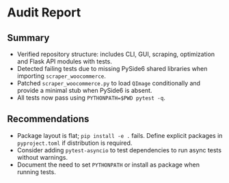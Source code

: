 # Audit Report

## Summary
- Verified repository structure: includes CLI, GUI, scraping, optimization and Flask API modules with tests.
- Detected failing tests due to missing PySide6 shared libraries when importing `scraper_woocommerce`.
- Patched `scraper_woocommerce.py` to load `QImage` conditionally and provide a minimal stub when PySide6 is absent.
- All tests now pass using `PYTHONPATH=$PWD pytest -q`.

## Recommendations
- Package layout is flat; `pip install -e .` fails. Define explicit packages in `pyproject.toml` if distribution is required.
- Consider adding `pytest-asyncio` to test dependencies to run async tests without warnings.
- Document the need to set `PYTHONPATH` or install as package when running tests.

